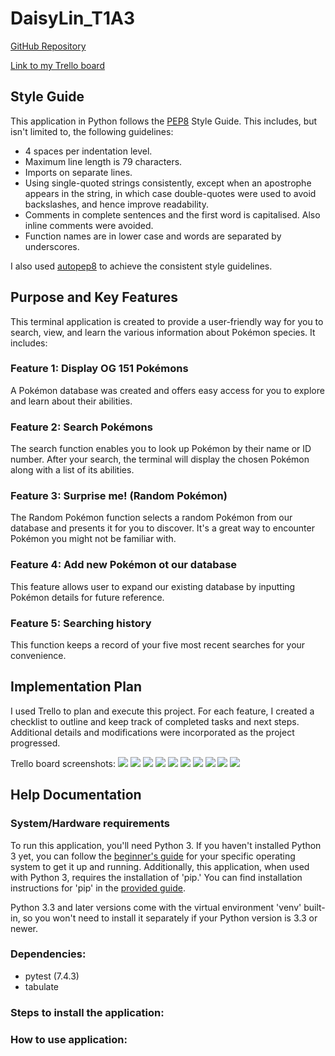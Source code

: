 # DaisyLin_T1A3 

[GitHub Repository](https://github.com/tira-miso/DaisyLin_T1A3)

[Link to my Trello board](https://trello.com/b/BHR6aIn7/t1a3-pokedex)

## Style Guide
This application in Python follows the [PEP8](https://peps.python.org/pep-0008/) Style Guide. This includes, but isn't limited to, the following guidelines:

- 4 spaces per indentation level.
- Maximum line length is 79 characters.
- Imports on separate lines.
- Using single-quoted strings consistently, except when an apostrophe appears in the string, in which case double-quotes were used to avoid backslashes, and hence improve readability.
- Comments in complete sentences and the first word is capitalised. Also inline comments were avoided.
- Function names are in lower case and words are separated by underscores. 

I also used [autopep8](https://pypi.org/project/autopep8/) to achieve the consistent style guidelines.

## Purpose and Key Features

This terminal application is created to provide a user-friendly way for you to search, view, and learn the various information about Pokémon species. 
It includes:

### Feature 1: Display OG 151 Pokémons
A Pokémon database was created and offers easy access for you to explore and learn about their abilities.
### Feature 2: Search Pokémons
The search function enables you to look up Pokémon by their name or ID number. 
After your search, the terminal will display the chosen Pokémon along with a list of its abilities.
### Feature 3: Surprise me! (Random Pokémon)
The Random Pokémon function selects a random Pokémon from our database and presents it for you to discover. 
It's a great way to encounter Pokémon you might not be familiar with.
### Feature 4: Add new Pokémon ot our database
This feature allows user to expand our existing database by inputting Pokémon details for future reference.
### Feature 5: Searching history 
This function keeps a record of your five most recent searches for your convenience.


## Implementation Plan
I used Trello to plan and execute this project. For each feature, I created a checklist to outline and keep track of completed tasks and next steps. 
Additional details and modifications were incorporated as the project progressed.

Trello board screenshots:
<img src="docs/Trello1.png">
<img src="docs/Trello2.png">
<img src="docs/Trello3.png">
<img src="docs/Trello4.png">
<img src="docs/Trello5.png">
<img src="docs/Checklist1.png">
<img src="docs/Checklist2.png">
<img src="docs/Checklist3.png">
<img src="docs/Checklist4.png">
<img src="docs/Checklist5.png">

## Help Documentation

### System/Hardware requirements
To run this application, you'll need Python 3. If you haven't installed Python 3 yet, you can follow the [beginner's guide](https://wiki.python.org/moin/BeginnersGuide/Download) for your specific operating system to get it up and running. Additionally, this application, when used with Python 3, requires the installation of 'pip.' You can find installation instructions for 'pip' in the [provided guide](https://packaging.python.org/en/latest/guides/installing-using-pip-and-virtual-environments/).

Python 3.3 and later versions come with the virtual environment 'venv' built-in, so you won't need to install it separately if your Python version is 3.3 or newer.

### Dependencies:
- pytest (7.4.3)
- tabulate 

### Steps to install the application:

### How to use application:

